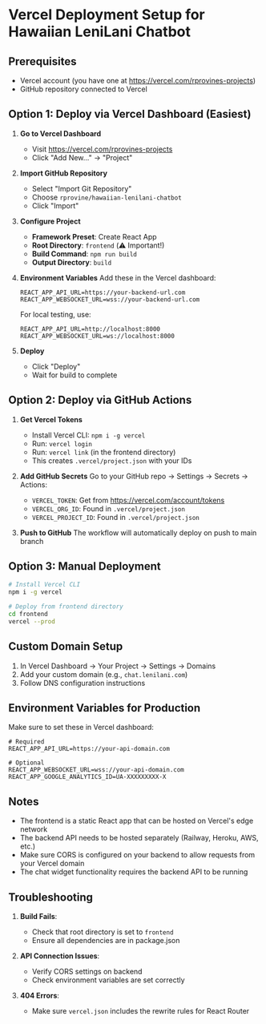 # Vercel Deployment Setup for Hawaiian LeniLani Chatbot

## Prerequisites
- Vercel account (you have one at https://vercel.com/rprovines-projects)
- GitHub repository connected to Vercel

## Option 1: Deploy via Vercel Dashboard (Easiest)

1. **Go to Vercel Dashboard**
   - Visit https://vercel.com/rprovines-projects
   - Click "Add New..." → "Project"

2. **Import GitHub Repository**
   - Select "Import Git Repository"
   - Choose `rprovine/hawaiian-lenilani-chatbot`
   - Click "Import"

3. **Configure Project**
   - **Framework Preset**: Create React App
   - **Root Directory**: `frontend` (⚠️ Important!)
   - **Build Command**: `npm run build`
   - **Output Directory**: `build`

4. **Environment Variables**
   Add these in the Vercel dashboard:
   ```
   REACT_APP_API_URL=https://your-backend-url.com
   REACT_APP_WEBSOCKET_URL=wss://your-backend-url.com
   ```
   
   For local testing, use:
   ```
   REACT_APP_API_URL=http://localhost:8000
   REACT_APP_WEBSOCKET_URL=ws://localhost:8000
   ```

5. **Deploy**
   - Click "Deploy"
   - Wait for build to complete

## Option 2: Deploy via GitHub Actions

1. **Get Vercel Tokens**
   - Install Vercel CLI: `npm i -g vercel`
   - Run: `vercel login`
   - Run: `vercel link` (in the frontend directory)
   - This creates `.vercel/project.json` with your IDs

2. **Add GitHub Secrets**
   Go to your GitHub repo → Settings → Secrets → Actions:
   
   - `VERCEL_TOKEN`: Get from https://vercel.com/account/tokens
   - `VERCEL_ORG_ID`: Found in `.vercel/project.json`
   - `VERCEL_PROJECT_ID`: Found in `.vercel/project.json`

3. **Push to GitHub**
   The workflow will automatically deploy on push to main branch

## Option 3: Manual Deployment

```bash
# Install Vercel CLI
npm i -g vercel

# Deploy from frontend directory
cd frontend
vercel --prod
```

## Custom Domain Setup

1. In Vercel Dashboard → Your Project → Settings → Domains
2. Add your custom domain (e.g., `chat.lenilani.com`)
3. Follow DNS configuration instructions

## Environment Variables for Production

Make sure to set these in Vercel dashboard:

```env
# Required
REACT_APP_API_URL=https://your-api-domain.com

# Optional
REACT_APP_WEBSOCKET_URL=wss://your-api-domain.com
REACT_APP_GOOGLE_ANALYTICS_ID=UA-XXXXXXXXX-X
```

## Notes

- The frontend is a static React app that can be hosted on Vercel's edge network
- The backend API needs to be hosted separately (Railway, Heroku, AWS, etc.)
- Make sure CORS is configured on your backend to allow requests from your Vercel domain
- The chat widget functionality requires the backend API to be running

## Troubleshooting

1. **Build Fails**: 
   - Check that root directory is set to `frontend`
   - Ensure all dependencies are in package.json

2. **API Connection Issues**:
   - Verify CORS settings on backend
   - Check environment variables are set correctly

3. **404 Errors**:
   - Make sure `vercel.json` includes the rewrite rules for React Router